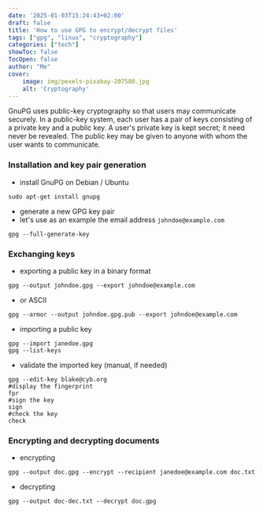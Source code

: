 ```yaml
---
date: '2025-01-03T15:24:43+02:00'
draft: false
title: 'How to use GPG to encrypt/decrypt files'
tags: ["gpg", "linux", "cryptography"]
categories: ["tech"]
showToc: false
TocOpen: false
author: "Me"
cover:
    image: img/pexels-pixabay-207580.jpg
    alt: 'Cryptography'
---
```


GnuPG uses public-key cryptography so that users may communicate securely. In a public-key system, each user has a pair of keys consisting of a private key and a public key. A user's private key is kept secret; it need never be revealed. The public key may be given to anyone with whom the user wants to communicate.

### Installation and key pair generation

- install GnuPG on Debian / Ubuntu

```shell
sudo apt-get install gnupg
```

- generate a new GPG key pair
- let's use as an example the email address `johndoe@example.com`

```shell
gpg --full-generate-key
```

### Exchanging keys

- exporting a public key in a binary format

```shell
gpg --output johndoe.gpg --export johndoe@example.com
```

- or ASCII 

```shell
gpg --armor --output johndoe.gpg.pub --export johndoe@example.com
```

- importing a public key
```shell
gpg --import janedoe.gpg
gpg --list-keys
```

- validate the imported key (manual, if needed)
```
gpg --edit-key blake@cyb.org
#display the fingerprint
fpr 
#sign the key 
sign
#check the key
check
```



### Encrypting and decrypting documents
- encrypting 
```shell
gpg --output doc.gpg --encrypt --recipient janedoe@example.com doc.txt
```

- decrypting 
```shell
gpg --output doc-dec.txt --decrypt doc.gpg
```

